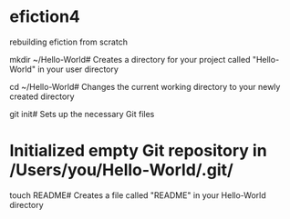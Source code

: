 efiction4
=========

rebuilding efiction from scratch

mkdir ~/Hello-World# Creates a directory for your project called "Hello-World" in your user directory

cd ~/Hello-World# Changes the current working directory to your newly created directory

git init# Sets up the necessary Git files
# Initialized empty Git repository in /Users/you/Hello-World/.git/

touch README# Creates a file called "README" in your Hello-World directory
